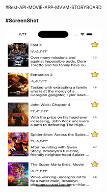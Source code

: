 #Rest-API-MOVIE-APP-MVVM-STORYBOARD
<h3>#ScreenShot</h3>
<img
  src="/screen/image.png"
  alt="Screen Shot 1"
  title="Screen Shot 1"
  style="display: inline-block; margin: 0 auto; height: 500px; width: 300px">

